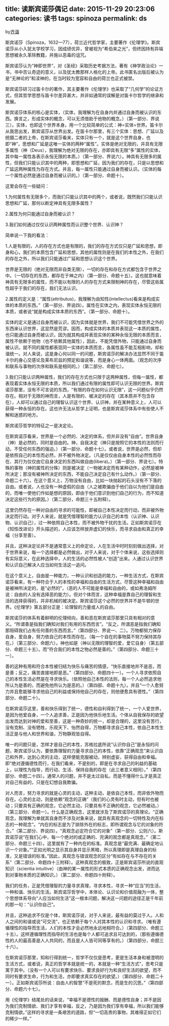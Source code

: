 title: 读斯宾诺莎偶记
date: 2015-11-29 20:23:06
categories: 读书
tags: spinoza
permalink: ds
---
by[齐谐](http://caute.net/about/)

斯宾诺莎（Spinoza，1632—77），荷兰近代哲学家，主要著作《伦理学》。斯宾诺莎从小入犹太学校学习，因成绩优异，曾被视为“希伯来之光”，但终因持有异端思想被永久革除教籍，并施以恶毒的诅咒。

斯宾诺莎认为“神即世界”，对《圣经》采取历史考据方法，著有《神学政治论》一书，书中否认奇迹的意义，以及犹太教那样人格化的上帝。此书匿名出版后被认为是“无神论的”和渎神的，在当时较为宽容和自由的荷兰也正式被禁。

斯宾诺莎研习过笛卡尔的著作，其主要著作《伦理学》也采取了“几何学”的论证方式，但其哲学思想与笛卡尔差异甚大，并非如通常的误解是对笛卡尔哲学的继承和发展。
<!--more-->

斯宾诺莎体系的核心是实体，（实体，我理解为在自身内并通过自身而被认识的东西。换言之，形成实体的概念，可以无须借助于他物的概念。）（第一部分、界说三）。实体，也即这个世界本身。用一个比较简单的公式：神=实体=世界。笛卡尔从我思出发，斯宾诺莎从世界出发。在笛卡尔那里，有三个实体：思想、广延以及统摄二者的上帝，在斯宾诺莎看来，实体只有一个，就是这个世界自身，也即“神”，思想和广延是这唯一实体的两种“属性”。实体是绝对无限的，并具有无限多属性（神（Deus），我理解为绝对无限的存在，亦即具有无限“多”属性的实体，其中每一属性各表示永恒无限的本质。）（第一部分、界说六）。神具有无限多的属性，但我们只能认识其中的两种，即思想和广延，因为我们的存在，只是以思想和广延这两种属性为存在方式。并且，每一属性只能通过自身而被认识。（实体的每一个属性必然是通过自身而被认识的。）（第一部分、命题十）。

这里会存在一些疑问：

1.为何属性有无限多个，而我们只能认识其中的两个，或者说，既然我们只能认识思想和广延，那何以断定神具有无限多属性？

2.属性为何只能通过自身而被认识？

3.我们如何通过仅仅认识两种属性而认识整个世界、认识神？

简单说一下我的看法：

1.人是有限的，人的存在方式也是有限的，我们的存在方式仅只是广延和思想，即身和心，我们的本质包含广延和思想，其他的属性则是在我们的本性之外，在我们的存在之外，所以我们只能通过广延和思想认识这个世界。

世界是无限的（绝对无限而非自类无限），一切的存在和存在方式都包含于世界之中。（一切存在的东西，都存在于神之内）（第一部分、命题十五）。这也就意味着神具有无限多的属性，而不能以有限的人的存在方式来限制神的存在，尽管这些属性超乎于我们的存在，我们无法认识。

2.属性的定义是：“属性(attributus)，我理解为由知性(intellectus)看来是构成实体的本质的东西。”（第一部分、界说四）。属性在实体之内，表现实体永恒无限的本质，或者说“就是构成实体本质的东西”。（第一部分、命题十）。

实体的定义是通过自身而被认识，因为实体就是世界，我们不可能凭借世界之外的东西来认识世界，这显然是荒谬。因而，构成实体的本质并表现这一本质的属性，也只能通过自身而被认识，因为就其构成并表现实体的某种永恒无限的本质而言，属性不依赖于他物（也不依赖其他属性），因此，不能凭借外物，只能通过自身而被认识。就不同的属性都表现同一实体的本质而言，各属性虽不能互相影响，却和谐统一。对人来说，这是身心何以同一的问题，斯宾诺莎的解决办法显然不同于笛卡尔的身心交感论及莱布尼兹的预定和谐说等，而是身心一体两面。（观念的次序和联系与事物的次序和联系是相同的。）（第二部分、命题七）。

3.我们只能认识两种属性，我们的存在方式也只限于这两种属性，但每一属性，都表现着实体永恒无限的本质，所以我们通过有限的属性即可认识无限的世界。斯宾诺莎那里，没有不可言说的东西，“有限的存在如何认识无限”，这一问题似乎仍然存在。相对于无限的神而言，人是有限的、被决定的存在（其本质并不包含存在），人却可以通过自己的理智认识这个世界、认识神，并在某种意义上，人可以获得一种永恒的存在。这也许无法从哲学上证明，也是斯宾诺莎体系中有些使人不解和迷惑的地方。

斯宾诺莎哲学的特征之一是决定论。

在斯宾诺莎看来，世界是一个必然的、决定的体系，但并非没有“自由”。世界自身（神）是必然的，同时是自由的。神，自我决定（神只是按照它的本性的法则而行动，不受任何东西的强迫。）（第一部分、命题十七）。或者说，世界是必然，但却是依照自己的本性而必然，并不被外物决定。（凡是仅仅由自身本性的必然性而存在、其行为仅仅由它自身决定的东西叫做自由(libera)。）（第一部分、界说七）。特殊的事物（神的属性的分殊）则是被决定（一物被决定而有某种动作，必然是被神所决定；那没有被神所决定的东西，不能自己决定自己有什么动作。）（第一部分、命题二十六）。在这个意义上，万物没有自由，比如一块抛起的石头没有不下落的自由。或者说，人也没有一种虚假的自由（人之被欺骗由于他们自以为他们是自由的，而唯一使他们作如是想的原因，即由于他们意识到他们自己的行为，而不知道决定这些行为的原因。）（第二部分，命题三十五附释）。

这里仍然存在一种对自由的寻求的可能性，即被自己本性决定而行动，而非被外物决定而行动。对于人来说，就是凭借理智的能力认识自己的本性（认识神、认识物、认识自己），过一种依照自己本性，而不被外物干扰的生活。正如斯宾诺莎在《知性改进论》开头描述的，人应该怎样放弃虚幻的快乐，而寻求自由和真正的幸福（分享至善）。

并且，这种决定论并不是通常意义上的命定论，人在生活中时时刻刻做出选择，对于世界来说，每一个选择都是必然做出，对于人来说，对于个体来说，这些选择则有实际意义，在此种选择中，人的生活的必然性被人“创造”出来。人通过认识世界和认识自己解决人应当如何生活这一追问。

在这个意义上，自由是一种能力，一种认识和创造的能力，一种生活方式，在斯宾诺莎看来，有一种符合于人的本性的幸福和自由的生活方式，尽管这种幸福和自由是被神所决定的，是“必然的”，（恶的人不可能是幸福和自由的，或如弗洛姆所说：自由的人没有选择恶的能力）。但对个体而言，这种幸福是靠自己的理智和生活的选择获得的，并非机械的被决定。斯宾诺莎这个必然的世界并不是牛顿的世界。《伦理学》第五部分正是：论理智的力量或人的自由。

斯宾诺莎的体系有着鲜明的伦理倾向，善和恶在斯宾诺莎那里只具有相对的意义。“所谓善是指我们确知对我们有用的东西而言”。“反之，所谓恶是指我们确知那阻碍我们占有任何善的东西而言。”（第四部分、界说一、二）。万物都努力保存自身，爱自身，努力依自己的本性而存在。（每一个自在的事物莫不努力保持其存在。）（第三部分、命题六）。神也如是（神以无限的理智的爱，爱它自身）（第五部分、命题三十五）。而“符合我们的本性之物必然是善的。”（第四部分、命题三十一）。

善的这种有用和符合本性被归结为快乐与痛苦的情感，“快乐直接地并不是恶，而是善；反之，痛苦直接地即是恶。”（第四部分、命题四十一）。一个人寻求依照自己的本性生活必然是在寻求快乐。（依照他自己本性的法则，每一个人必然追求他所认为是善的，而避免他所认为是恶的。）（第四部、命题十九）。并且“一个人愈努力并且愈能够寻求他自己的利益或保持他自己的存在，则他便愈具有德性。”（第四部分、命题二十）。

在斯宾诺莎这里，善和快乐得到了统一，德性和自利得到了统一，一个人爱世界，是因为他爱自身，一个人追求善，正是因为他快乐地生活。个体从自我保存的欲望出发而达到对神的爱和至善，这是一种奇妙的统一，却是合理的，这里没有苦行，没有克制、没有牺牲，乐观天下、怡然自得，万物都寻求自己本性，依自己本性生活正是与他人和世界和谐，万物静观皆自得。

唯一的问题只是，怎样才是自己的本性，苏格拉底所说“认识你自己”是永恒的问题，斯宾诺莎认为，要依靠理智的力量寻求自己的本性，依靠“正确观念”来认识自己和外界，达到心灵的主动，这样便能克服被动，辨别虚妄，获得自由和幸福。即“绝对遵循德性而行，在我们看来，不是别的，即是在寻求自己的利益的基础上，以理性为指导，而行动、生活、保持自我的存在（此三者意义相同）。”（第四部分、命题二十四）。通常人的问题，并不是太过自私，而是不懂得什么才是真正对自己有益的，只是在幻想自我欺骗。

对人而言，努力寻求的就是心灵的主动，这种主动，是依自己本性，而非依外物而存在。心灵的主动，则是依赖“观念的正确”（我们的心灵有时主动，但有时也被动；只要具有正确的观念，它必然主动，只要具有不正确的观念，它必然被动。）（第三部分、命题一）。什么是正确观念，这里就涉及了斯宾诺莎的真理论。“正确观念，我理解为单就其自身而不涉及对象来说，就具有真观念的一切特性及内在标志的一种观念”。“内在的标志是为了排除外在的标志，即所谓观念与它的对象的符合。”（第二部分、界说四）。“真观念必定符合它的对象”（第一部分、公则六）。斯宾诺莎说“在我们心中，每一个绝对的或正确的、完满的观念都是真观念。”（第二部分、命题三十四）。这里就有了一种内在的标准。真观念是“最完满、最确定地认识一个对象。”“正如光明之显示其自身并显示黑暗，所以真理即是真理自身的标准，又是错误的标准。”因此，真观念与错误观念的区分“有如存在与不存在的关系”（第二部分、命题四十三附释）。这种真观念的极致，正是斯宾诺莎所说的直观知识（scientia intuitive）（由神的某一属性的形式本质的正确观念出发，进而达到对事物本质的正确知识。）（第二部分、命题四十附释）。

我们的任务，正是凭借理智的力量寻求真理，寻求本性，寻求一种“应当”的生活，一种和谐、快乐的生活。斯宾诺莎哲学中，本体论、认识论和价值观融为一体，整个思想体系导向“人应当如何生活”这一根本问题，解决这一问题的途径正是千年前的那一句：“认识你自己”。

并且，这种追求不仅是个体，斯宾诺莎说，对于人来说，最有益的莫过于人。人和人之间的和谐或说“可交流”，也正依赖于每个人对其本性的认识和寻求。（唯有遵循理性的指导而生活，人们的本性才会必然地永远地相符合。）（第四部分、命题三十五）。这样遵循理性而指导的生活也是每个人都可追求且可达到的，（那些遵循德性的人的最高善是人人共同的，而且是人人皆可同等享有的。）（第四部分，命题三十六）。

在斯宾诺莎那里，知和行得到统一，哲学不仅仅是思考，更是生活本身和被澄明的生活方式，或者说，真正的哲学本就是统一的，本就是一种“生活方式”，思考只是寓于其中。（没有一个人可以有要求快乐、要求良好行为和良好生活的欲望，而不同时有要求生命，行为和生活，亦即要求真实存在的欲望。）（第四部分、命题二十一）。正如斯宾诺莎所说：自由人的智慧“不是死的默念，而是生的沉思。”（第四部分、命题六十七）。

用《伦理学》结尾处的话来说，“幸福不是德性的报酬、而是德性自身；并不是因为我们克制情欲、我们才享有幸福，反之，乃是因为我们享有幸福，所以我们能够克制情欲。”这样的寻求是一条艰苦的道路，但“一切高贵的事物，其难得正如它们的稀少一样。”